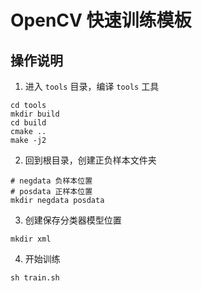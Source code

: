 # OpenCV 快速训练模板

## 操作说明

1. 进入 `tools` 目录，编译 `tools` 工具
```shell
cd tools
mkdir build
cd build
cmake ..
make -j2
```

2. 回到根目录，创建正负样本文件夹
```shell
# negdata 负样本位置
# posdata 正样本位置
mkdir negdata posdata
```

3. 创建保存分类器模型位置
```shell
mkdir xml
```

4. 开始训练
```shell
sh train.sh
```

